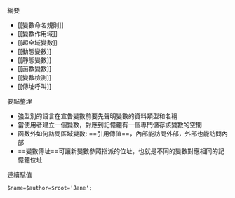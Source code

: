 綱要
- [[變數命名規則]]
- [[變數作用域]]
- [[超全域變數]]
- [[動態變數]]
- [[靜態變數]]
- [[函數變數]]
- [[變數檢測]]
- [[傳址呼叫]]

要點整理
- 強型別的語言在宣告變數前要先聲明變數的資料類型和名稱
- 當使用者建立一個變數，對應到記憶體有一個專門儲存該變數的空間
- 函數外如何訪問區域變數: ==引用傳值==，內部能訪問外部，外部也能訪問內部
- ==變數傳址==可讓新變數參照指派的位址，也就是不同的變數對應相同的記憶體位址

連續賦值
```
$name=$author=$root='Jane';
```